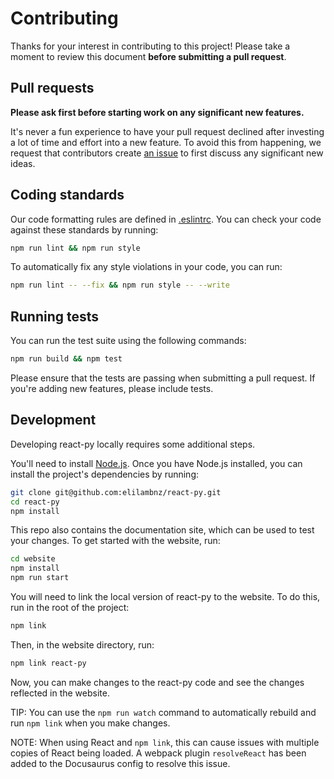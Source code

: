# Contributing

Thanks for your interest in contributing to this project! Please take a moment to review this document **before submitting a pull request**.

## Pull requests

**Please ask first before starting work on any significant new features.**

It's never a fun experience to have your pull request declined after investing a lot of time and effort into a new feature. To avoid this from happening, we request that contributors create [an issue](https://github.com/elilambnz/react-py/issues/new?labels=enhancement) to first discuss any significant new ideas.

## Coding standards

Our code formatting rules are defined in [.eslintrc](https://github.com/elilambnz/react-py/blob/master/.eslintrc.json). You can check your code against these standards by running:

```sh
npm run lint && npm run style
```

To automatically fix any style violations in your code, you can run:

```sh
npm run lint -- --fix && npm run style -- --write
```

## Running tests

You can run the test suite using the following commands:

```sh
npm run build && npm test
```

Please ensure that the tests are passing when submitting a pull request. If you're adding new features, please include tests.

## Development

Developing react-py locally requires some additional steps.

You'll need to install [Node.js](https://nodejs.org/en/). Once you have Node.js installed, you can install the project's dependencies by running:

```sh
git clone git@github.com:elilambnz/react-py.git
cd react-py
npm install
```

This repo also contains the documentation site, which can be used to test your changes. To get started with the website, run:

```sh
cd website
npm install
npm run start
```

You will need to link the local version of react-py to the website. To do this, run in the root of the project:

```sh
npm link
```

Then, in the website directory, run:

```sh
npm link react-py
```

Now, you can make changes to the react-py code and see the changes reflected in the website.

TIP: You can use the `npm run watch` command to automatically rebuild and run `npm link` when you make changes.

NOTE: When using React and `npm link`, this can cause issues with multiple copies of React being loaded. A webpack plugin `resolveReact` has been added to the Docusaurus config to resolve this issue.

